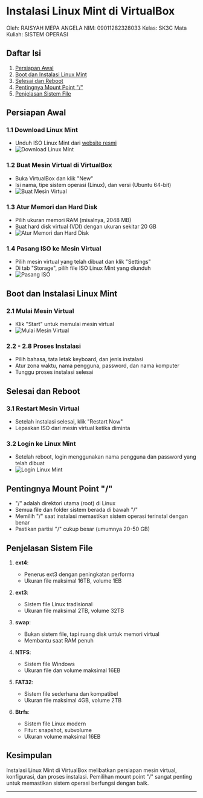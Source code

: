 # Instalasi Linux Mint di VirtualBox

Oleh: RAISYAH MEPA ANGELA
NIM: 09011282328033
Kelas: SK3C
Mata Kuliah: SISTEM OPERASI

## Daftar Isi
1. [Persiapan Awal](#persiapan-awal)
2. [Boot dan Instalasi Linux Mint](#boot-dan-instalasi-linux-mint)
3. [Selesai dan Reboot](#selesai-dan-reboot)
4. [Pentingnya Mount Point "/"](#pentingnya-mount-point-)
5. [Penjelasan Sistem File](#penjelasan-sistem-file)

## Persiapan Awal

### 1.1 Download Linux Mint
- Unduh ISO Linux Mint dari [website resmi](https://linuxmint.com/download.php)
- ![Download Linux Mint](https://github.com/raisyahangela/Raisyah-Mepa-Angela_PraktikumSO/blob/main/1.png)

### 1.2 Buat Mesin Virtual di VirtualBox
- Buka VirtualBox dan klik "New"
- Isi nama, tipe sistem operasi (Linux), dan versi (Ubuntu 64-bit)
- ![Buat Mesin Virtual](https://github.com/raisyahangela/Raisyah-Mepa-Angela_PraktikumSO/blob/main/2.png)

### 1.3 Atur Memori dan Hard Disk
- Pilih ukuran memori RAM (misalnya, 2048 MB)
- Buat hard disk virtual (VDI) dengan ukuran sekitar 20 GB
- ![Atur Memori dan Hard Disk](https://github.com/raisyahangela/Raisyah-Mepa-Angela_PraktikumSO/blob/main/3.png)

### 1.4 Pasang ISO ke Mesin Virtual
- Pilih mesin virtual yang telah dibuat dan klik "Settings"
- Di tab "Storage", pilih file ISO Linux Mint yang diunduh
- ![Pasang ISO](https://github.com/raisyahangela/Raisyah-Mepa-Angela_PraktikumSO/blob/main/4.png)

## Boot dan Instalasi Linux Mint

### 2.1 Mulai Mesin Virtual
- Klik "Start" untuk memulai mesin virtual
- ![Mulai Mesin Virtual](https://github.com/raisyahangela/Raisyah-Mepa-Angela_PraktikumSO/blob/main/5.png)

### 2.2 - 2.8 Proses Instalasi
- Pilih bahasa, tata letak keyboard, dan jenis instalasi
- Atur zona waktu, nama pengguna, password, dan nama komputer
- Tunggu proses instalasi selesai

## Selesai dan Reboot

### 3.1 Restart Mesin Virtual
- Setelah instalasi selesai, klik "Restart Now"
- Lepaskan ISO dari mesin virtual ketika diminta

### 3.2 Login ke Linux Mint
- Setelah reboot, login menggunakan nama pengguna dan password yang telah dibuat
- ![Login Linux Mint](https://github.com/raisyahangela/Raisyah-Mepa-Angela_PraktikumSO/blob/main/6.png)

## Pentingnya Mount Point "/"

- "/" adalah direktori utama (root) di Linux
- Semua file dan folder sistem berada di bawah "/"
- Memilih "/" saat instalasi memastikan sistem operasi terinstal dengan benar
- Pastikan partisi "/" cukup besar (umumnya 20-50 GB)

## Penjelasan Sistem File

1. **ext4**: 
   - Penerus ext3 dengan peningkatan performa
   - Ukuran file maksimal 16TB, volume 1EB

2. **ext3**:
   - Sistem file Linux tradisional
   - Ukuran file maksimal 2TB, volume 32TB

3. **swap**:
   - Bukan sistem file, tapi ruang disk untuk memori virtual
   - Membantu saat RAM penuh

4. **NTFS**:
   - Sistem file Windows
   - Ukuran file dan volume maksimal 16EB

5. **FAT32**:
   - Sistem file sederhana dan kompatibel
   - Ukuran file maksimal 4GB, volume 2TB

6. **Btrfs**:
   - Sistem file Linux modern
   - Fitur: snapshot, subvolume
   - Ukuran volume maksimal 16EB

## Kesimpulan

Instalasi Linux Mint di VirtualBox melibatkan persiapan mesin virtual, konfigurasi, dan proses instalasi. Pemilihan mount point "/" sangat penting untuk memastikan sistem operasi berfungsi dengan baik.

---

